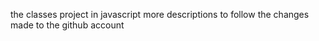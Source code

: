 the classes project in javascript
more descriptions to follow the changes made to the github account